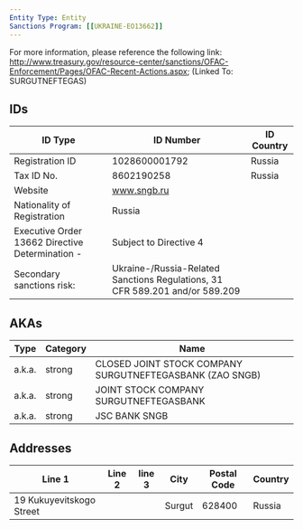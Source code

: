 ```yaml
---
Entity Type: Entity
Sanctions Program: [[UKRAINE-EO13662]]
---
```

For more information, please reference the following link: http://www.treasury.gov/resource-center/sanctions/OFAC-Enforcement/Pages/OFAC-Recent-Actions.aspx; (Linked To: SURGUTNEFTEGAS)

## IDs
| ID Type | ID Number | ID Country |
|---------|-----------|------------|
| Registration ID | 1028600001792 | Russia |
| Tax ID No. | 8602190258 | Russia |
| Website | www.sngb.ru |  |
| Nationality of Registration | Russia |  |
| Executive Order 13662 Directive Determination - | Subject to Directive 4 |  |
| Secondary sanctions risk: | Ukraine-/Russia-Related Sanctions Regulations, 31 CFR 589.201 and/or 589.209 |  |


## AKAs
| Type | Category | Name      | 
|------|----------|-----------|
| a.k.a. | strong | CLOSED JOINT STOCK COMPANY SURGUTNEFTEGASBANK (ZAO SNGB) |
| a.k.a. | strong | JOINT STOCK COMPANY SURGUTNEFTEGASBANK |
| a.k.a. | strong | JSC BANK SNGB |


## Addresses
| Line 1 | Line 2 | line 3 | City | Postal Code| Country | 
|--------|--------|--------|------|------------|---------|
| 19 Kukuyevitskogo Street |  |  | Surgut | 628400 | Russia |

